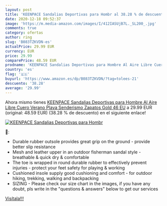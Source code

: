 ```yaml
---
layout: post
title: 'KEENPACE Sandalias Deportivas para Hombr al 38.28 % de descuento'
date: 2020-12-18 09:52:37
image: 'https://m.media-amazon.com/images/I/412IASUjB7L._SL200_.jpg'
comments: true
category: ofertas
author: ring
slug: 'B083TZKVDN-es'
actualPrice: 29.99 EUR
currency: EUR
price: 29.99
comparePrice: 48.59 EUR
prodname: 'KEENPACE Sandalias Deportivas para Hombre Al Aire Libre Cuero Verano Playa Senderismo Zapatos Gold 46 EU'
country: 'es'
flag: '🇪🇸'
buyurl: 'https://www.amazon.es/dp/B083TZKVDN/?tag=tolees-21'
descuento: '38.28'
average: '29.99'
---
```


Ahora mismo tienes [KEENPACE Sandalias Deportivas para Hombre Al Aire Libre Cuero Verano Playa Senderismo Zapatos Gold 46 EU](https://www.amazon.es/dp/B083TZKVDN/?tag=tolees-21) a 29.99 EUR (original: 48.59 EUR) (38.28 %  de descuento) en el siguiente enlace!

[![KEENPACE Sandalias Deportivas para Hombr](https://m.media-amazon.com/images/I/412IASUjB7L._SL200_.jpg)](https://www.amazon.es/dp/B083TZKVDN/?tag=tolees-21)

🔎:

- Durable rubber outsole provides great grip on the ground - provide better slip resistance
- Mesh and leather upper in an outdoor fisherman sandal style - breathable & quick dry & comfortable
- The toe is wrapped in round durable rubber to effectively prevent injuries - protect your feet safety for playing & working
- Cushioned insole supply good cushioning and comfort - for outdoor hiking, trekking, walking and backpacking
- SIZING - Please check our size chart in the images, if you have any doubt, pls write in the "questions & answers" below to get our services

[Visítala!!!](https://www.amazon.es/dp/B083TZKVDN/?tag=tolees-21)
